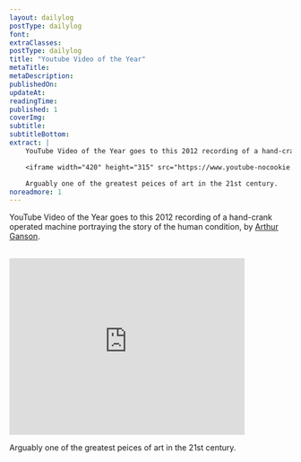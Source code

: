 ```yaml
---
layout: dailylog
postType: dailylog
font: 
extraClasses: 
postType: dailylog
title: "Youtube Video of the Year"
metaTitle:
metaDescription: 
publishedOn: 
updateAt: 
readingTime: 
published: 1
coverImg: 
subtitle:
subtitleBottom:
extract: |
    YouTube Video of the Year goes to this 2012 recording of a hand-crank operated machine portraying the story of the human condition, by [Arthur Ganson](http://www.arthurganson.com/).

    <iframe width="420" height="315" src="https://www.youtube-nocookie.com/embed/CgHiSwR05VM?rel=0&amp;controls=0" frameborder="0"></iframe>

    Arguably one of the greatest peices of art in the 21st century. 
noreadmore: 1
---
```


YouTube Video of the Year goes to this 2012 recording of a hand-crank operated machine portraying the story of the human condition, by [Arthur Ganson](http://www.arthurganson.com/).

<br> 

<iframe width="420" height="315" src="https://www.youtube-nocookie.com/embed/CgHiSwR05VM?rel=0&amp;controls=0" frameborder="0" ></iframe>
<br>

Arguably one of the greatest peices of art in the 21st century. 
